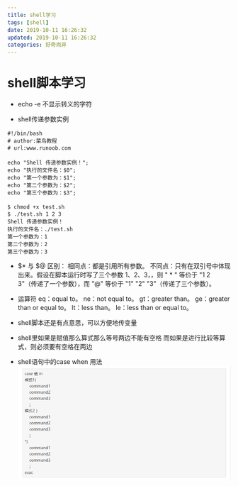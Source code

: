 ```yaml
---
title: shell学习
tags: [shell]
date: 2019-10-11 16:26:32
updated: 2019-10-11 16:26:32
categories: 好奇尚异
---
```


# shell脚本学习

- echo -e 不显示转义的字符

- shell传递参数实例
```jshelllanguage
#!/bin/bash
# author:菜鸟教程
# url:www.runoob.com

echo "Shell 传递参数实例！";
echo "执行的文件名：$0";
echo "第一个参数为：$1";
echo "第二个参数为：$2";
echo "第三个参数为：$3";

$ chmod +x test.sh 
$ ./test.sh 1 2 3
Shell 传递参数实例！
执行的文件名：./test.sh
第一个参数为：1
第二个参数为：2
第三个参数为：3
```

- $* 与 $@ 区别：
 相同点：都是引用所有参数。
 不同点：只有在双引号中体现出来。假设在脚本运行时写了三个参数 1、2、3，，则 " * " 等价于 "1 2 3"（传递了一个参数），而 "@" 等价于 "1" "2" "3"（传递了三个参数）。

- 运算符
eq：equal to。
ne：not equal to。
gt：greater than。
ge：greater than or equal to。
lt：less than。
le：less than or equal to。

- shell脚本还是有点意思，可以方便地传变量

- shell里如果是赋值那么算式那么等号两边不能有空格
而如果是进行比较等算式，则必须要有空格在两边

- shell语句中的case when 用法
![shell 中的case when](../images/case-when.png)



